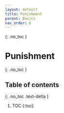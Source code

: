 ```yaml
---
layout: default
title: Punishment
parent: Basics
nav_order: 6
---
```


{: .no_toc }
# Punishment

{: .no_toc }
## Table of contents
{: .no_toc .text-delta }

1. TOC
{:toc}

